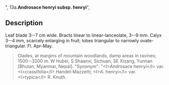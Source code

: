 ",
13a.**Androsace henryi subsp. henryi**",

## Description
Leaf blade 3--7 cm wide. Bracts linear to linear-lanceolate, 3--9 mm. Calyx 3--4 mm, scarcely enlarging in fruit; lobes triangular to narrowly ovate-triangular. Fl. Apr-May.

> Glades, at margins of mountain woodlands, damp areas in ravines; 1500--3200 m. W Hubei, S Shaanxi, Sichuan, SE Xizang, Yunnan [Bhutan, Myanmar, Nepal].
  "Synonym": "&lt;I&gt;Androsace henryi&lt;/I&gt; var. &lt;I&gt;crassifolia&lt;/I&gt; Handel-Mazzetti; &lt;I&gt;A. henryi&lt;/I&gt; var. &lt;I&gt;typica&lt;/I&gt; R. Knuth.
